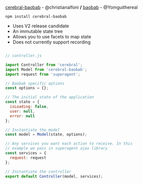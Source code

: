 [cerebral-baobab](https://github.com/christianalfoni/cerebral-baobab) - @christianalfoni **/** [baobab](https://github.com/Yomguithereal/baobab) - @Yomguithereal

`npm install cerebral-baobab`


- Uses V2 release candidate
- An immutable state tree
- Allows you to use facets to map state
- Does not currently support recording

```javascript

// controller.js

import Controller from 'cerebral';
import Model from 'cerebral-baobab';
import request from 'superagent';

// Baobab specific options
const options = {};

// The initial state of the application
const state = {
  isLoading: false,
  user: null,
  error: null
};

// Instantiate the model
const model = Model(state, options);

// Any services you want each action to receive. In this
// example we pass in superagent ajax library
const services = {
  request: request
};

// Instantiate the controller
export default Controller(model, services);
```
